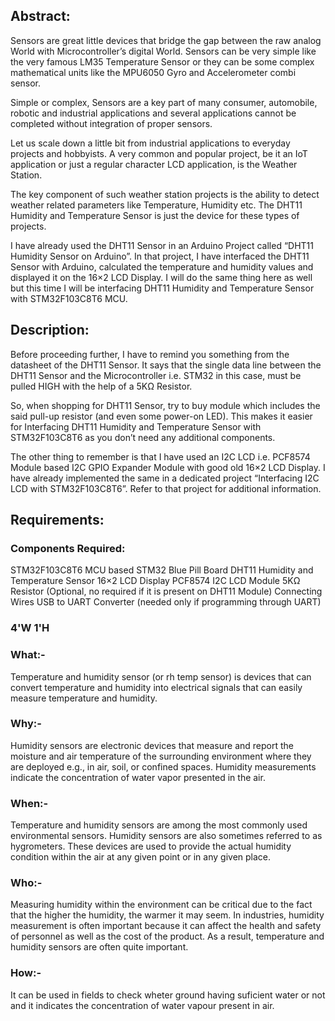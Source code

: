 ## Abstract:

  Sensors are great little devices that bridge the gap between the raw analog World with Microcontroller’s digital World. 
  Sensors can be very simple like the very famous LM35 Temperature Sensor or they can be some complex mathematical units
  like the MPU6050 Gyro and Accelerometer combi sensor.

  Simple or complex, Sensors are a key part of many consumer, automobile, robotic and industrial applications and several
  applications cannot be completed without integration of proper sensors.

  Let us scale down a little bit from industrial applications to everyday projects and hobbyists. A very common and popular 
  project, be it an IoT application or just a regular character LCD application, is the Weather Station.

  The key component of such weather station projects is the ability to detect weather related parameters like Temperature,
  Humidity etc. The DHT11 Humidity and Temperature Sensor is just the device for these types of projects.

  I have already used the DHT11 Sensor in an Arduino Project called “DHT11 Humidity Sensor on Arduino”. In that project,
  I have interfaced the DHT11 Sensor with Arduino, calculated the temperature and humidity values and displayed it on the
  16×2 LCD Display. I will do the same thing here as well but this time I will be interfacing DHT11 Humidity and 
  Temperature Sensor with STM32F103C8T6 MCU.

## Description:

   Before proceeding further, I have to remind you something from the datasheet of the DHT11 Sensor. It says that the single
   data line between the DHT11 Sensor and the Microcontroller i.e. STM32 in this case, must be pulled HIGH with the help
   of a 5KΩ Resistor.

   So, when shopping for DHT11 Sensor, try to buy module which includes the said pull-up resistor (and even some power-on LED).
   This makes it easier for Interfacing DHT11 Humidity and Temperature Sensor with STM32F103C8T6 as you don’t need any 
   additional components.

   The other thing to remember is that I have used an I2C LCD i.e. PCF8574 Module based I2C GPIO Expander Module with good
   old 16×2 LCD Display. I have already implemented the same in a dedicated project “Interfacing I2C LCD with STM32F103C8T6”.
   Refer to that project for additional information.
   
 ## Requirements:
 
   ### Components Required:
    
   STM32F103C8T6 MCU based STM32 Blue Pill Board
   DHT11 Humidity and Temperature Sensor
   16×2 LCD Display
   PCF8574 I2C LCD Module
   5KΩ Resistor (Optional, no required if it is present on DHT11 Module)
   Connecting Wires
   USB to UART Converter (needed only if programming through UART)
   
   ### 4'W 1'H
   
   
   ### What:-
   
   Temperature and humidity sensor (or rh temp sensor) is devices that can convert temperature and humidity into electrical
   signals that can easily measure temperature and humidity.
   
   ### Why:-
  
   Humidity sensors are electronic devices that measure and report the moisture and air temperature of the surrounding 
   environment where they are deployed e.g., in air, soil, or confined spaces. Humidity measurements indicate the
   concentration of water vapor presented in the air.
    
   ### When:-

   Temperature and humidity sensors are among the most commonly used environmental sensors. Humidity sensors are also
   sometimes referred to as hygrometers. These devices are used to provide the actual humidity condition within the air
   at any given point or in any given place.
   
   ### Who:-
 
   Measuring humidity within the environment can be critical due to the fact that the higher the humidity, the warmer 
   it may seem. In industries, humidity measurement is often important because it can affect the health and safety of
   personnel as well as the cost of the product. As a result, temperature and humidity sensors are often quite important.
   
   ### How:-
 
   It can be used in fields to check wheter ground having suficient water or not and it indicates the concentration of
   water vapour present in air.
   
   
 
 
